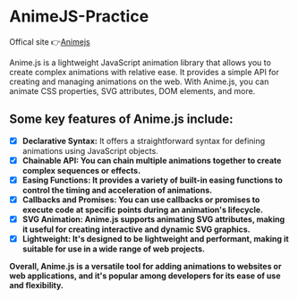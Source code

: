 # AnimeJS-Practice
Offical site 👉[Animejs](https://animejs.com/)

Anime.js is a lightweight JavaScript animation library that allows you to create complex animations with relative ease. It provides a simple API for creating and managing animations on the web. With Anime.js, you can animate CSS properties, SVG attributes, DOM elements, and more.</br>
## Some key features of Anime.js include:
  - [x] <b>Declarative Syntax:</b> It offers a straightforward syntax for defining animations using JavaScript objects.
  - [x] <b>Chainable API:<b/> You can chain multiple animations together to create complex sequences or effects.
  - [x] <b>Easing Functions:</b> It provides a variety of built-in easing functions to control the timing and acceleration of animations.
  - [x] <b>Callbacks and Promises:</b> You can use callbacks or promises to execute code at specific points during an animation's lifecycle.
  - [x] <b>SVG Animation:<b/> Anime.js supports animating SVG attributes, making it useful for creating interactive and dynamic SVG graphics.
  - [x] <b>Lightweight:</b> It's designed to be lightweight and performant, making it suitable for use in a wide range of web projects.

Overall, Anime.js is a versatile tool for adding animations to websites or web applications, and it's popular among developers for its ease of use and flexibility.
